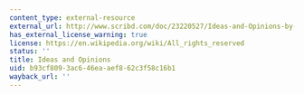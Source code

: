 ```yaml
---
content_type: external-resource
external_url: http://www.scribd.com/doc/23220527/Ideas-and-Opinions-by-Albert-Einstein
has_external_license_warning: true
license: https://en.wikipedia.org/wiki/All_rights_reserved
status: ''
title: Ideas and Opinions
uid: b93cf809-3ac6-46ea-aef8-62c3f58c16b1
wayback_url: ''
---
```

